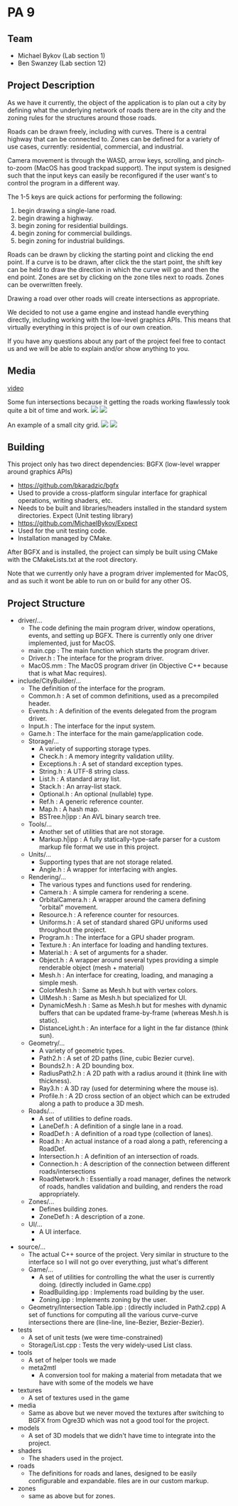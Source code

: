 # PA 9

## Team
- Michael Bykov (Lab section 1)
- Ben Swanzey (Lab section 12)



## Project Description

As we have it currently, the object of the application is to plan out a city
by defining what the underlying network of roads there are in the city and the
zoning rules for the structures around those roads.


Roads can be drawn freely, including with curves.
There is a central highway that can be connected to.
Zones can be defined for a variety of use cases, currently: residential,
commercial, and industrial.

Camera movement is through the WASD, arrow keys, scrolling, and pinch-to-zoom
(MacOS has good trackpad support).
The input system is designed such that the input keys can easily be reconfigured
if the user want's to control the program in a different way.

The 1-5 keys are quick actions for performing the following:
1. begin drawing a single-lane road.
2. begin drawing a highway.
3. begin zoning for residential buildings.
3. begin zoning for commercial buildings.
3. begin zoning for industrial buildings.

Roads can be drawn by clicking the starting point and clicking the end point.
If a curve is to be drawn, after click the the start point, the shift key can be
held to draw the direction in which the curve will go and then the end point.
Zones are set by clicking on the zone tiles next to roads.
Zones can be overwritten freely.

Drawing a road over other roads will create intersections as appropriate.

We decided to not use a game engine and instead handle everything directly,
including working with the low-level graphics APIs.
This means that virtually everything in this project is of our own creation.

If you have any questions about any part of the project feel free to contact us
and we will be able to explain and/or show anything to you.



## Media

[video](https://youtu.be/X44Je-ELWCU)

Some fun intersections because it getting the roads working flawlessly took quite a bit of time and work.
![](<images/Intersection 1.png>)
![](<images/Intersection 2.png>)

An example of a small city grid.
![](<images/Roads 1.png>)
![](<images/Roads 2.png>)



## Building

This project only has two direct dependencies:
BGFX (low-level wrapper around graphics APIs)
  - https://github.com/bkaradzic/bgfx
  - Used to provide a cross-platform singular interface for graphical
    operations, writing shaders, etc.
  - Needs to be built and libraries/headers installed in the standard system
    directories.
Expect (Unit testing library)
  - https://github.com/MichaelBykov/Expect
  - Used for the unit testing code.
  - Installation managed by CMake.

After BGFX and is installed, the project can simply be built using CMake with
the CMakeLists.txt at the root directory.

Note that we currently only have a program driver implemented for MacOS, and
as such it wont be able to run on or build for any other OS.



## Project Structure

- driver/...
  - The code defining the main program driver, window operations, events, and
    setting up BGFX.
    There is currently only one driver implemented, just for MacOS.
  - main.cpp : The main function which starts the program driver.
  - Driver.h : The interface for the program driver.
  - MacOS.mm : The MacOS program driver (in Objective C++ because that is what
    Mac requires).
- include/CityBuilder/...
  - The definition of the interface for the program.
  - Common.h : A set of common definitions, used as a precompiled header.
  - Events.h : A definition of the events delegated from the program driver.
  - Input.h : The interface for the input system.
  - Game.h : The interface for the main game/application code.
  - Storage/...
    - A variety of supporting storage types.
    - Check.h : A memory integrity validation utility.
    - Exceptions.h : A set of standard exception types.
    - String.h : A UTF-8 string class.
    - List.h : A standard array list.
    - Stack.h : An array-list stack.
    - Optional.h : An optional (nullable) type.
    - Ref.h : A generic reference counter.
    - Map.h : A hash map.
    - BSTree.h|ipp : An AVL binary search tree.
  - Tools/...
    - Another set of utilities that are not storage.
    - Markup.h|ipp : A fully statically-type-safe parser for a custom markup
      file format we use in this project.
  - Units/...
    - Supporting types that are not storage related.
    - Angle.h : A wrapper for interfacing with angles.
  - Rendering/...
    - The various types and functions used for rendering.
    - Camera.h : A simple camera for rendering a scene.
    - OrbitalCamera.h : A wrapper around the camera defining "orbital" movement.
    - Resource.h : A reference counter for resources.
    - Uniforms.h : A set of standard shared GPU uniforms used throughout the
      project.
    - Program.h : The interface for a GPU shader program.
    - Texture.h : An interface for loading and handling textures.
    - Material.h : A set of arguments for a shader.
    - Object.h : A wrapper around several types providing a simple renderable
      object (mesh + material)
    - Mesh.h : An interface for creating, loading, and managing a simple mesh.
    - ColorMesh.h : Same as Mesh.h but with vertex colors.
    - UIMesh.h : Same as Mesh.h but specialized for UI.
    - DynamicMesh.h : Same as Mesh.h but for meshes with dynamic buffers that
      can be updated frame-by-frame (whereas Mesh.h is static).
    - DistanceLight.h : An interface for a light in the far distance
      (think sun).
  - Geometry/...
    - A variety of geometric types.
    - Path2.h : A set of 2D paths (line, cubic Bezier curve).
    - Bounds2.h : A 2D bounding box.
    - RadiusPath2.h : A 2D path with a radius around it
      (think line with thickness).
    - Ray3.h : A 3D ray (used for determining where the mouse is).
    - Profile.h : A 2D cross section of an object which can be extruded along a
      path to produce a 3D mesh.
  - Roads/...
    - A set of utilities to define roads.
    - LaneDef.h : A definition of a single lane in a road.
    - RoadDef.h : A definition of a road type (collection of lanes).
    - Road.h : An actual instance of a road along a path, referencing a RoadDef.
    - Intersection.h : A definition of an intersection of roads.
    - Connection.h : A description of the connection between different
      roads/intersections
    - RoadNetwork.h : Essentially a road manager, defines the network of roads,
      handles validation and building, and renders the road appropriately.
  - Zones/...
    - Defines building zones.
    - ZoneDef.h : A description of a zone.
  - UI/...
    - A UI interface.
    - 
- source/...
  - The actual C++ source of the project.
    Very similar in structure to the interface so I will not go over everything,
    just what's different
  - Game/...
    - A set of utilities for controlling the what the user is currently doing.
      (directly included in Game.cpp)
    - RoadBuilding.ipp : Implements road building by the user.
    - Zoning.ipp : Implements zoning by the user.
  - Geometry/Intersection Table.ipp :
    (directly included in Path2.cpp)
    A set of functions for computing all the various curve-curve intersections
    there are (line-line, line-Bezier, Bezier-Bezier).
- tests
  - A set of unit tests (we were time-constrained)
  - Storage/List.cpp : Tests the very widely-used List class.
- tools
  - A set of helper tools we made
  - meta2mtl
    - A conversion tool for making a material from metadata that we have with
      some of the models we have
- textures
  - A set of textures used in the game
- media
  - Same as above but we never moved the textures after switching to BGFX from
    Ogre3D which was not a good tool for the project.
- models
  - A set of 3D models that we didn't have time to integrate into the project.
- shaders
  - The shaders used in the project.
- roads
  - The definitions for roads and lanes, designed to be easily configurable and
    expandable.
    files are in our custom markup.
- zones
  - same as above but for zones.
